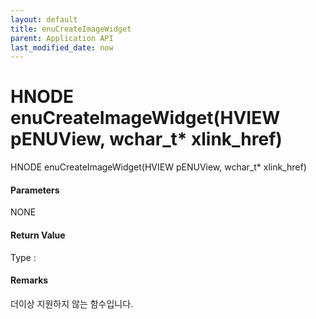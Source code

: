 ```yaml
---
layout: default
title: enuCreateImageWidget
parent: Application API
last_modified_date: now
---
```

# HNODE enuCreateImageWidget\(HVIEW pENUView, wchar\_t\* xlink\_href\)

HNODE enuCreateImageWidget\(HVIEW pENUView, wchar\_t\* xlink\_href\)

#### Parameters

NONE

#### Return Value

Type :

#### Remarks

더이상 지원하지 않는 함수입니다.

#### 



